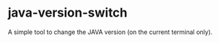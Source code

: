 java-version-switch
===================

A simple tool to change the JAVA version (on the current terminal only).

